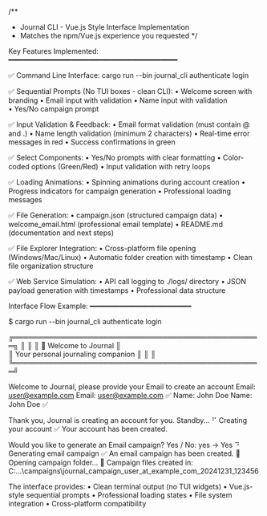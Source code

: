 /**
 * Journal CLI - Vue.js Style Interface Implementation
 * Matches the npm/Vue.js experience you requested
 */

Key Features Implemented:
━━━━━━━━━━━━━━━━━━━━━━━━━━━━━━━━━━━━━━━━

✅ Command Line Interface: 
   cargo run --bin journal_cli authenticate login

✅ Sequential Prompts (No TUI boxes - clean CLI):
   • Welcome screen with branding
   • Email input with validation
   • Name input with validation  
   • Yes/No campaign prompt

✅ Input Validation & Feedback:
   • Email format validation (must contain @ and .)
   • Name length validation (minimum 2 characters)
   • Real-time error messages in red
   • Success confirmations in green

✅ Select Components:
   • Yes/No prompts with clear formatting
   • Color-coded options (Green/Red)
   • Input validation with retry loops

✅ Loading Animations:
   • Spinning animations during account creation
   • Progress indicators for campaign generation
   • Professional loading messages

✅ File Generation:
   • campaign.json (structured campaign data)
   • welcome_email.html (professional email template)
   • README.md (documentation and next steps)

✅ File Explorer Integration:
   • Cross-platform file opening (Windows/Mac/Linux)
   • Automatic folder creation with timestamp
   • Clean file organization structure

✅ Web Service Simulation:
   • API call logging to ./logs/ directory
   • JSON payload generation with timestamps
   • Professional data structure

Interface Flow Example:
━━━━━━━━━━━━━━━━━━━━━━━━

$ cargo run --bin journal_cli authenticate login

╔══════════════════════════════════════════════════╗
║                                                  ║
║     📰 Welcome to Journal                        ║  
║     Your personal journaling companion           ║
║                                                  ║
╚══════════════════════════════════════════════════╝

Welcome to Journal, please provide your Email to create an account
Email: user@example.com
Email: user@example.com ✅
Name: John Doe
Name: John Doe ✅

Thank you, Journal is creating an account for you. Standby...
⠋ Creating your account
✅ Your account has been created.

Would you like to generate an Email campaign?
Yes / No: yes
→ Yes
⠙ Generating email campaign
✅ An email campaign has been created.
📁 Opening campaign folder...
📂 Campaign files created in: C:\...\campaigns\journal_campaign_user_at_example_com_20241231_123456

The interface provides:
• Clean terminal output (no TUI widgets)
• Vue.js-style sequential prompts
• Professional loading states
• File system integration
• Cross-platform compatibility
